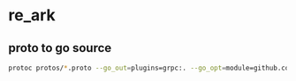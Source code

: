 # re_ark


## proto to go source

```sh
protoc protos/*.proto --go_out=plugins=grpc:. --go_opt=module=github.com/pistatium/re_ark -I./protos/
```
